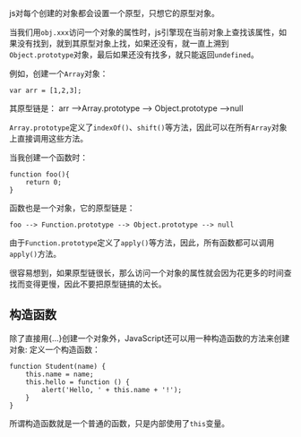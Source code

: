 js对每个创建的对象都会设置一个原型，只想它的原型对象。

当我们用`obj.xxx`访问一个对象的属性时，js引擎现在当前对象上查找该属性，如果没有找到，就到其原型对象上找，如果还没有，就一直上溯到`Object.prototype`对象，最后如果还没有找多，就只能返回`undefined`。

例如，创建一个`Array`对象：

    var arr = [1,2,3];

其原型链是：
    arr -->Array.prototype --> Object.prototype -->null

`Array.prototype`定义了`indexOf()`、`shift()`等方法，因此可以在所有`Array`对象上直接调用这些方法。

当我创建一个函数时：

    function foo(){
        return 0;
    }

函数也是一个对象，它的原型链是：

    foo --> Function.prototype --> Object.prototype --> null

由于`Function.prototype`定义了`apply()`等方法，因此，所有函数都可以调用`apply()`方法。

很容易想到，如果原型链很长，那么访问一个对象的属性就会因为花更多的时间查找而变得更慢，因此不要把原型链搞的太长。

构造函数
---------

除了直接用{...}创建一个对象外，JavaScript还可以用一种构造函数的方法来创建对象:
定义一个构造函数：

    function Student(name) {
        this.name = name;
        this.hello = function () {
            alert('Hello, ' + this.name + '!');
        }
    }

所谓构造函数就是一个普通的函数，只是内部使用了`this`变量。